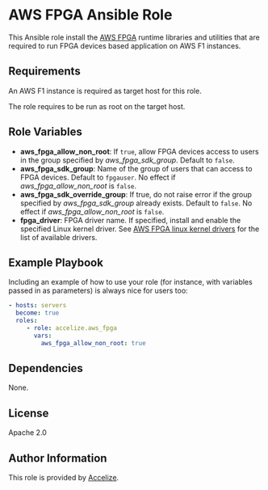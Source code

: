 AWS FPGA Ansible Role
=====================

This Ansible role install the [AWS FPGA](https://github.com/aws/aws-fpga)
runtime libraries and utilities that are required to run FPGA devices based
application on AWS F1 instances.

Requirements
------------

An AWS F1 instance is required as target host for this role.

The role requires to be run as root on the target host.

Role Variables
--------------

* **aws_fpga_allow_non_root**: If `true`, allow FPGA devices access to users in
  the group specified by *aws_fpga_sdk_group*. Default to `false`.
* **aws_fpga_sdk_group**: Name of the group of users that can access to FPGA
  devices. Default to `fpgauser`. No effect if *aws_fpga_allow_non_root* is
  `false`.
* **aws_fpga_sdk_override_group**: If true, do not raise error if the group
  specified by *aws_fpga_sdk_group* already exists. Default to `false`.
  No effect if *aws_fpga_allow_non_root* is `false`.
* **fpga_driver**: FPGA driver name. If specified, install and enable the
  specified Linux kernel driver. See
  [AWS FPGA linux kernel drivers](https://github.com/aws/aws-fpga/tree/master/sdk/linux_kernel_drivers)
  for the list of available drivers.

Example Playbook
----------------

Including an example of how to use your role (for instance, with variables passed in as parameters) is always nice for users too:

```yaml
- hosts: servers
  become: true  
  roles:
     - role: accelize.aws_fpga
       vars:
         aws_fpga_allow_non_root: true
```

Dependencies
------------

None.

License
-------

Apache 2.0

Author Information
------------------

This role is provided by [Accelize](https://www.accelize.com).
